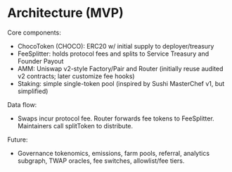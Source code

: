 # Architecture (MVP)

Core components:

- ChocoToken (CHOCO): ERC20 w/ initial supply to deployer/treasury
- FeeSplitter: holds protocol fees and splits to Service Treasury and Founder Payout
- AMM: Uniswap v2-style Factory/Pair and Router (initially reuse audited v2 contracts; later customize fee hooks)
- Staking: simple single-token pool (inspired by Sushi MasterChef v1, but simplified)

Data flow:

- Swaps incur protocol fee. Router forwards fee tokens to FeeSplitter. Maintainers call splitToken to distribute.

Future:

- Governance tokenomics, emissions, farm pools, referral, analytics subgraph, TWAP oracles, fee switches, allowlist/fee tiers.
